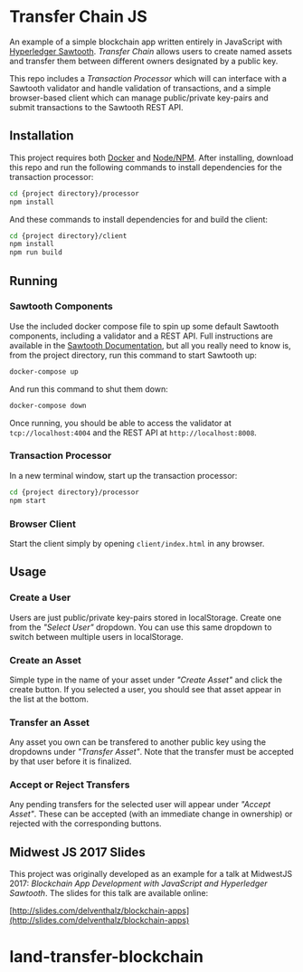 # Transfer Chain JS

An example of a simple blockchain app written entirely in JavaScript with
[Hyperledger Sawtooth](https://github.com/hyperledger/sawtooth-core). _Transfer
Chain_ allows users to create named assets and transfer them between
different owners designated by a public key.

This repo includes a _Transaction Processor_ which will can interface with a
Sawtooth validator and handle validation of transactions, and a simple
browser-based client which can manage public/private key-pairs and submit
transactions to the Sawtooth REST API.

## Installation

This project requires both [Docker](https://www.docker.com/) and
[Node/NPM](https://nodejs.org/). After installing, download this repo and run
the following commands to install dependencies for the transaction processor:

```bash
cd {project directory}/processor
npm install
```

And these commands to install dependencies for and build the client:

```bash
cd {project directory}/client
npm install
npm run build
```

## Running

### Sawtooth Components

Use the included docker compose file to spin up some default Sawtooth
components, including a validator and a REST API. Full instructions are
available in the
[Sawtooth Documentation](https://sawtooth.hyperledger.org/docs/core/releases/0.8/app_developers_guide/docker.html),
but all you really need to know is, from the project directory, run this
command to start Sawtooth up:

```bash
docker-compose up
```

And run this command to shut them down:

```bash
docker-compose down
```

Once running, you should be able to access the validator at
`tcp://localhost:4004` and the REST API at `http://localhost:8008`.

### Transaction Processor

In a new terminal window, start up the transaction processor:

```bash
cd {project directory}/processor
npm start
```

### Browser Client

Start the client simply by opening `client/index.html` in any browser.

## Usage

### Create a User

Users are just public/private key-pairs stored in localStorage. Create one from
the _"Select User"_ dropdown. You can use this same dropdown to switch between
multiple users in localStorage.

### Create an Asset

Simple type in the name of your asset under _"Create Asset"_ and click the
create button. If you selected a user, you should see that asset appear in the
list at the bottom.

### Transfer an Asset

Any asset you own can be transfered to another public key using the dropdowns
under _"Transfer Asset"_. Note that the transfer must be accepted by that user
before it is finalized.

### Accept or Reject Transfers

Any pending transfers for the selected user will appear under _"Accept Asset"_.
These can be accepted (with an immediate change in ownership) or rejected with
the corresponding buttons.

## Midwest JS 2017 Slides

This project was originally developed as an example for a talk at MidwestJS
2017: _Blockchain App Development with JavaScript and Hyperledger Sawtooth_.
The slides for this talk are available online:

[http://slides.com/delventhalz/blockchain-apps](http://slides.com/delventhalz/blockchain-apps)
# land-transfer-blockchain
